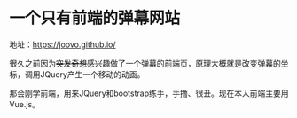 # 一个只有前端的弹幕网站

地址：https://joovo.github.io/

很久之前因为~~突发奇想~~感兴趣做了一个弹幕的前端页，原理大概就是改变弹幕的坐标，调用JQuery产生一个移动的动画。

那会刚学前端，用来JQuery和bootstrap练手，手撸、很丑。现在本人前端主要用Vue.js。
